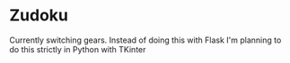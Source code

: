 # Zudoku
Currently switching gears. Instead of doing this with Flask I'm planning to do this strictly in Python with TKinter